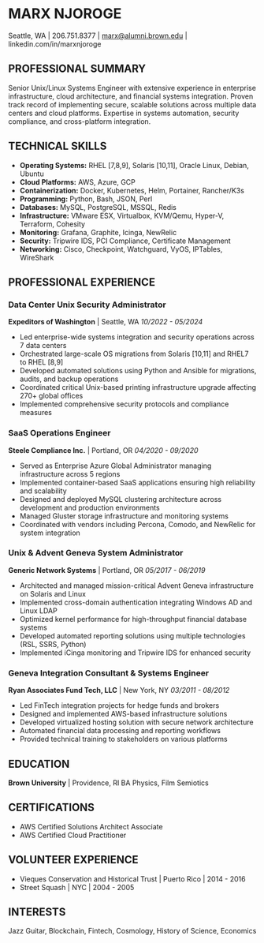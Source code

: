 # MARX NJOROGE
Seattle, WA | 206.751.8377 | marx@alumni.brown.edu | linkedin.com/in/marxnjoroge

## PROFESSIONAL SUMMARY
Senior Unix/Linux Systems Engineer with extensive experience in enterprise infrastructure, cloud architecture, and financial systems integration. Proven track record of implementing secure, scalable solutions across multiple data centers and cloud platforms. Expertise in systems automation, security compliance, and cross-platform integration.

## TECHNICAL SKILLS
- **Operating Systems:** RHEL [7,8,9], Solaris [10,11], Oracle Linux, Debian, Ubuntu
- **Cloud Platforms:** AWS, Azure, GCP
- **Containerization:** Docker, Kubernetes, Helm, Portainer, Rancher/K3s
- **Programming:** Python, Bash, JSON, Perl
- **Databases:** MySQL, PostgreSQL, MSSQL, Redis
- **Infrastructure:** VMware ESX, Virtualbox, KVM/Qemu, Hyper-V, Terraform, Cohesity
- **Monitoring:** Grafana, Graphite, Icinga, NewRelic
- **Security:** Tripwire IDS, PCI Compliance, Certificate Management
- **Networking:** Cisco, Checkpoint, Watchguard, VyOS, IPTables, WireShark

## PROFESSIONAL EXPERIENCE

### Data Center Unix Security Administrator
**Expeditors of Washington** | Seattle, WA
*10/2022 - 05/2024*

- Led enterprise-wide systems integration and security operations across 7 data centers
- Orchestrated large-scale OS migrations from Solaris [10,11] and RHEL7 to RHEL [8,9]
- Developed automated solutions using Python and Ansible for migrations, audits, and backup operations
- Coordinated critical Unix-based printing infrastructure upgrade affecting 270+ global offices
- Implemented comprehensive security protocols and compliance measures

### SaaS Operations Engineer
**Steele Compliance Inc.** | Portland, OR
*04/2020 - 09/2020*

- Served as Enterprise Azure Global Administrator managing infrastructure across 5 regions
- Implemented container-based SaaS applications ensuring high reliability and scalability
- Designed and deployed MySQL clustering architecture across development and production environments
- Managed Gluster storage infrastructure and monitoring systems
- Coordinated with vendors including Percona, Comodo, and NewRelic for system integration

### Unix & Advent Geneva System Administrator
**Generic Network Systems** | Portland, OR
*05/2017 - 06/2019*

- Architected and managed mission-critical Advent Geneva infrastructure on Solaris and Linux
- Implemented cross-domain authentication integrating Windows AD and Linux LDAP
- Optimized kernel performance for high-throughput financial database systems
- Developed automated reporting solutions using multiple technologies (RSL, SSRS, Python)
- Implemented iCinga monitoring and Tripwire IDS for enhanced security

### Geneva Integration Consultant & Systems Engineer
**Ryan Associates Fund Tech, LLC** | New York, NY
*03/2011 - 08/2012*

- Led FinTech integration projects for hedge funds and brokers
- Designed and implemented AWS-based infrastructure solutions
- Developed virtualized hosting solution with secure network architecture
- Automated financial data processing and reporting workflows
- Provided technical training to stakeholders on various platforms

## EDUCATION
**Brown University** | Providence, RI
BA Physics, Film Semiotics

## CERTIFICATIONS
- AWS Certified Solutions Architect Associate
- AWS Certified Cloud Practitioner

## VOLUNTEER EXPERIENCE
- Vieques Conservation and Historical Trust | Puerto Rico | 2014 - 2016
- Street Squash | NYC | 2004 - 2005

## INTERESTS
Jazz Guitar, Blockchain, Fintech, Cosmology, History of Science, Economics
